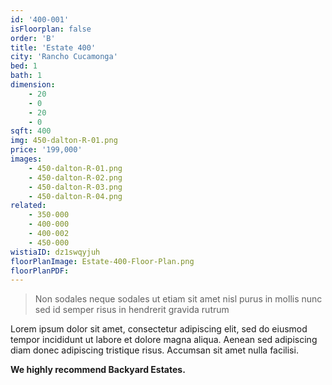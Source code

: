 ```yaml
---
id: '400-001'
isFloorplan: false
order: 'B'
title: 'Estate 400'
city: 'Rancho Cucamonga'
bed: 1
bath: 1
dimension:
    - 20
    - 0
    - 20
    - 0
sqft: 400
img: 450-dalton-R-01.png
price: '199,000'
images:
    - 450-dalton-R-01.png
    - 450-dalton-R-02.png
    - 450-dalton-R-03.png
    - 450-dalton-R-04.png
related:
    - 350-000
    - 400-000
    - 400-002
    - 450-000
wistiaID: dz1swqyjuh
floorPlanImage: Estate-400-Floor-Plan.png
floorPlanPDF:
---
```


> Non sodales neque sodales ut etiam sit amet nisl purus in mollis nunc sed id semper risus in hendrerit gravida rutrum

Lorem ipsum dolor sit amet, consectetur adipiscing elit, sed do eiusmod tempor incididunt ut labore et dolore magna aliqua. Aenean sed adipiscing diam donec adipiscing tristique risus. Accumsan sit amet nulla facilisi.

**We highly recommend Backyard Estates.**
